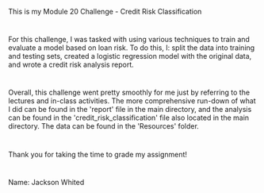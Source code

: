 This is my Module 20 Challenge - Credit Risk Classification
#
For this challenge, I was tasked with using various techniques to train and evaluate a model based on loan risk. To do this, I: split the data into training and testing sets, created a logistic regression model with the original data, and wrote a credit risk analysis report. 
#
Overall, this challenge went pretty smoothly for me just by referring to the lectures and in-class activities. The more comprehensive run-down of what I did can be found in the 'report' file in the main directory, and the analysis can be found in the 'credit_risk_classification' file also located in the main directory. The data can be found in the 'Resources' folder. 
#
Thank you for taking the time to grade my assignment! 
#
Name: Jackson Whited 
